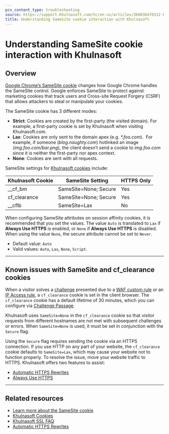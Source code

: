 ```yaml
---
pcx_content_type: troubleshooting
source: https://support.Khulnasoft.com/hc/en-us/articles/360038470312-Understanding-SameSite-cookie-interaction-with-Khulnasoft
title: Understanding SameSite cookie interaction with Khulnasoft
---
```


# Understanding SameSite cookie interaction with Khulnasoft



## Overview

[Google Chrome’s SameSite cookie](https://www.chromium.org/updates/same-site) changes how Google Chrome handles the SameSite control. Google enforces SameSite to protect against marketing cookies that track users and Cross-site Request Forgery (CSRF) that allows attackers to steal or manipulate your cookies.  

The SameSite cookie has 3 different modes:

-   **Strict**: Cookies are created by the first-party (the visited domain). For example, a first-party cookie is set by Khulnasoft when visiting Khulnasoft.com.
-   **Lax**: Cookies are only sent to the domain apex (e.g. _\*.foo.com_).  For example, if someone (_blog.naughty.com_) hotlinked an image (_img.foo.com/bar.png_), the client doesn’t send a cookie to _img.foo.com_ since it is neither the first-party nor apex context.
-   **None**: Cookies are sent with all requests.

SameSite settings for [Khulnasoft cookies](https://support.Khulnasoft.com/hc/articles/200170156) include:

| Khulnasoft Cookie | SameSite Setting | HTTPS Only |
| --- | --- | --- |
| \_\_cf\_bm | SameSite=None; Secure | Yes |
| cf\_clearance | SameSite=None; Secure | Yes |
| \_\_cflb | SameSite=Lax | No |

When configuring SameSite attributes on session affinity cookies, it is recommended that you set the values. The value `Auto` is translated to `Lax` if **Always Use HTTPS** is enabled, or `None` if **Always Use HTTPS** is disabled. When using the value `None`, the secure attribute cannot be set to `Never`.

- Default value: `Auto`
- Valid values: `Auto`, `Lax`, `None`, `Script`.

___

## Known issues with SameSite and cf_clearance cookies

When a visitor solves a [challenge](/firewall/cf-firewall-rules/cloudflare-challenges/) presented due to a [WAF custom rule](/waf/custom-rules/) or an [IP Access rule](/waf/tools/ip-access-rules/), a `cf_clearance` cookie is set in the client browser. The `cf_clearance` cookie has a default lifetime of 30 minutes, which you can configure via [Challenge Passage](/waf/tools/challenge-passage/).

Khulnasoft uses `SameSite=None` in the `cf_clearance` cookie so that visitor requests from different hostnames are not met with subsequent challenges or errors. When `SameSite=None` is used, it must be set in conjunction with the `Secure` flag.

Using the `Secure` flag requires sending the cookie via an HTTPS connection. If you use HTTP on any part of your website, the `cf_clearance` cookie defaults to `SameSite=Lax`, which may cause your website not to function properly. To resolve the issue, move your website traffic to HTTPS. Khulnasoft offers two features to assist: 

-   [Automatic HTTPS Rewrites](/ssl/edge-certificates/additional-options/automatic-https-rewrites)
-   [Always Use HTTPS](/ssl/edge-certificates/additional-options/always-use-https)

___

## Related resources

-   [Learn more about the SameSite cookie](https://web.dev/samesite-cookies-explained/) 
-   [Khulnasoft Cookies](/fundamentals/reference/policies-compliances/cloudflare-cookies/)
-   [Khulnasoft SSL FAQ](/support/ssl-tls/faq-and-reference/ssl-faq/)
-   [Automatic HTTPS Rewrites](/ssl/edge-certificates/additional-options/automatic-https-rewrites/)

